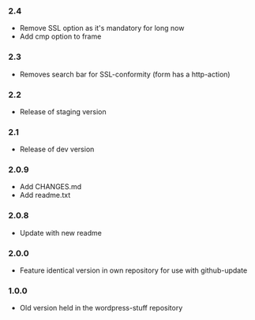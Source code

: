 ### 2.4
- Remove SSL option as it's mandatory for long now
- Add cmp option to frame


### 2.3
- Removes search bar for SSL-conformity (form has a http-action)

### 2.2
- Release of staging version

### 2.1
- Release of dev version

### 2.0.9
- Add CHANGES.md
- Add readme.txt

### 2.0.8
- Update with new readme

### 2.0.0
- Feature identical version in own repository for use with github-update

### 1.0.0
- Old version held in the wordpress-stuff repository
